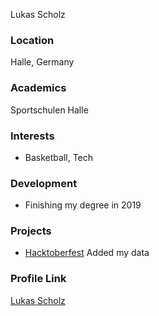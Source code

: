 Lukas Scholz
### Location

Halle, Germany

### Academics

Sportschulen Halle

### Interests

- Basketball, Tech

### Development

- Finishing my degree in 2019

### Projects

- [Hacktoberfest](https://github.com/therealgherkhin/hacktoberfest-2018/blob/master/CONTRIBUTORS.md) Added my data

### Profile Link

[Lukas Scholz](https://github.com/therealgherkhin)
